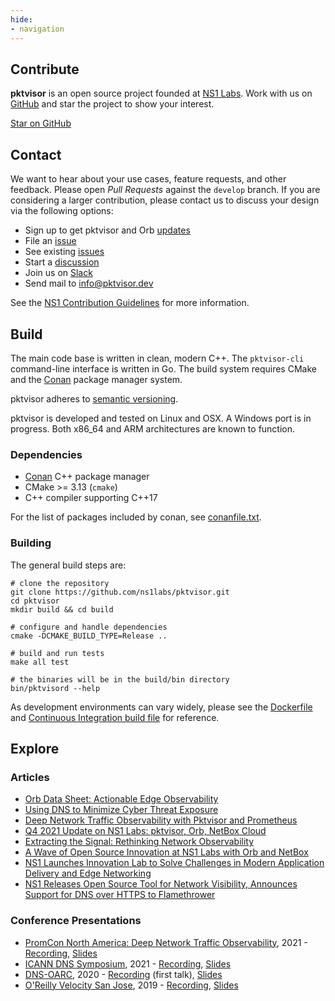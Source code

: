 ```yaml
---
hide:
- navigation
---
```

<script async defer src="https://buttons.github.io/buttons.js"></script>

## Contribute
**pktvisor** is an open source project founded at [NS1 Labs](https://ns1.com/labs). Work with us on [GitHub](https://github.com/ns1labs/pktvisor) and star the project to show your interest.

<a class="github-button" href="https://github.com/ns1labs/pktvisor" data-size="large" aria-label="Star ns1labs/pktvisor on GitHub">Star on GitHub</a>

## Contact

We want to hear about your use cases, feature requests, and other feedback. Please open *Pull Requests* against the `develop` branch. If you are considering a larger contribution, please contact us to discuss your design via the following options:

* Sign up to get pktvisor and Orb [updates](https://resources.ns1.com/get-orb-updates)
* File an [issue](https://github.com/ns1labs/pktvisor/issues/new)
* See existing [issues](https://github.com/ns1labs/pktvisor/issues)
* Start a [discussion](https://github.com/ns1labs/pktvisor/discussions)
* Join us on [Slack](https://join.slack.com/t/ns1labs/shared_invite/zt-qqsm5cb4-9fsq1xa~R3h~nX6W0sJzmA)
* Send mail to [info@pktvisor.dev](mailto:info@pktvisor.dev)

See the [NS1 Contribution Guidelines](https://github.com/ns1/community) for more information.

## Build
The main code base is written in clean, modern C++. The `pktvisor-cli` command-line interface is written in Go. The build system requires CMake and the [Conan](https://conan.io/) package manager system.

pktvisor adheres to [semantic versioning](https://semver.org/).

pktvisor is developed and tested on Linux and OSX. A Windows port is in progress. Both x86_64 and ARM architectures are known to function.

### Dependencies
* [Conan](https://conan.io/) C++ package manager
* CMake >= 3.13 (`cmake`)
* C++ compiler supporting C++17

For the list of packages included by conan, see [conanfile.txt](https://github.com/ns1labs/pktvisor/blob/develop/conanfile.txt).

### Building
The general build steps are:
```shell
# clone the repository
git clone https://github.com/ns1labs/pktvisor.git
cd pktvisor
mkdir build && cd build

# configure and handle dependencies 
cmake -DCMAKE_BUILD_TYPE=Release ..

# build and run tests
make all test

# the binaries will be in the build/bin directory
bin/pktvisord --help
```

As development environments can vary widely, please see the [Dockerfile](https://github.com/ns1labs/pktvisor/blob/master/docker/Dockerfile) and [Continuous Integration build file](https://github.com/ns1labs/pktvisor/blob/master/.github/workflows/build.yml) for reference.

## Explore

### Articles
* [Orb Data Sheet: Actionable Edge Observability](https://ns1.com/writable/resources/orb-actionable-edge-observability/ns1-ds-orb.pdf)
* [Using DNS to Minimize Cyber Threat Exposure](https://ns1.com/blog/using-dns-to-minimize-cyber-threat-exposure)
* [Deep Network Traffic Observability with Pktvisor and Prometheus](https://ns1.com/blog/deep-network-traffic-observability-pktvisor-prometheus)
* [Q4 2021 Update on NS1 Labs: pktvisor, Orb, NetBox Cloud](https://ns1.com/blog/an-update-on-open-source-innovation-at-ns1-labs?utm_content=buffer1816e&utm_medium=social&utm_source=twitter&utm_campaign=nstw)
* [Extracting the Signal: Rethinking Network Observability](https://ns1.com/blog/extracting-the-signal-rethinking-network-observability)
* [A Wave of Open Source Innovation at NS1 Labs with Orb and NetBox](https://ns1.com/blog/a-wave-of-open-source-innovation-at-ns1-labs-with-orb-and-netbox)
* [NS1 Launches Innovation Lab to Solve Challenges in Modern Application Delivery and Edge Networking](https://ns1.com/press/ns1-launches-innovation-lab-to-solve-challenges-in-modern-application-delivery-and-edge-networking)
* [NS1 Releases Open Source Tool for Network Visibility, Announces Support for DNS over HTTPS to Flamethrower](https://ns1.com/press/ns1-releases-open-source-tool-for-network-visibility-announces-support-for-dns-over-https-to-flamethrower)

### Conference Presentations
* [PromCon North America: Deep Network Traffic Observability](https://promconna21.sched.com/event/4240ae066bc0fbe9c8c31530af2e5c96), 2021 - [Recording](https://www.youtube.com/watch?v=2yIY0cCJ6Vs), [Slides](https://static.sched.com/hosted_files/promconna21/5c/pktvisor%20PromCon%202021.pdf)
* [ICANN DNS Symposium](https://www.icann.org/ids), 2021 - [Recording](https://drive.google.com/file/d/14sDxmwvMV1wF_1cBUBv3qj29Hen_thea/view), [Slides](https://www.icann.org/en/system/files/files/presentation-day1c-pktvisor-weyrick-25may21-en.pdf)
* [DNS-OARC](https://www.dns-oarc.net/), 2020 - [Recording](https://www.youtube.com/watch?v=PwEOePOvkug) (first talk), [Slides](https://indico.dns-oarc.net/event/34/contributions/783/attachments/774/1328/pktvisor3-OARC-sweyrick.pdf)
* [O'Reilly Velocity San Jose](https://www.oreilly.com/library/view/oreilly-velocity-conference/9781492050582/video325462.html), 2019 - [Recording](https://drive.google.com/file/d/1AjhbUjkXT5saBP6iYIZjoinYsiZ5LDaV/view), [Slides](https://docs.google.com/presentation/d/e/2PACX-1vR984fhii0Pso97RRjSFgZupknwQqf-XMhGuriT8HPHHiLlB1c4SnDtRnJtX66nxYv2GETk4ex81QiU/pub?start=false&loop=false&delayms=3000&slide=id.p1)